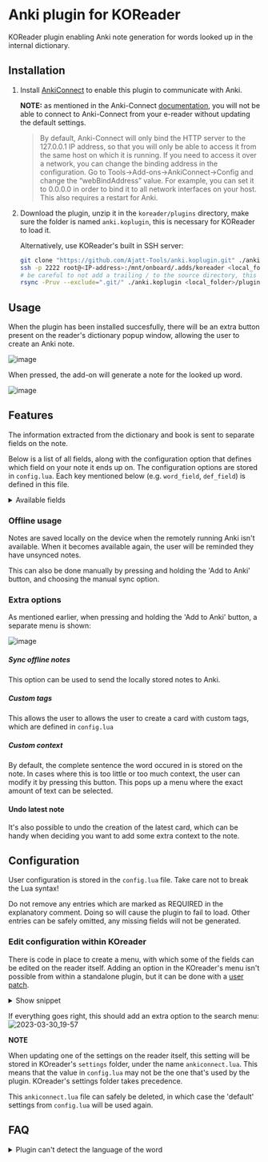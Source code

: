 # Anki plugin for KOReader

KOReader plugin enabling Anki note generation for words looked up in the internal dictionary.

## Installation

1) Install [AnkiConnect](https://ankiweb.net/shared/info/2055492159) to enable this plugin to communicate with Anki.

   **NOTE:** as mentioned in the Anki-Connect [documentation](https://foosoft.net/projects/anki-connect/), you will not be able to connect to Anki-Connect from your e-reader without updating the default settings.

   > By default, Anki-Connect will only bind the HTTP server to the 127.0.0.1 IP address, so that you will only be able to access it from the same host on which it is running.
   > If you need to access it over a network, you can change the binding address in the configuration.
   > Go to Tools->Add-ons->AnkiConnect->Config and change the “webBindAddress” value.
   > For example, you can set it to 0.0.0.0 in order to bind it to all network interfaces on your host. This also requires a restart for Anki.

2) Download the plugin, unzip it in the `koreader/plugins` directory, make sure the folder is named `anki.koplugin`, this is necessary for KOReader to load it.

   Alternatively, use KOReader's built in SSH server:

   ```sh
   git clone "https://github.com/Ajatt-Tools/anki.koplugin.git" ./anki.koplugin
   ssh -p 2222 root@<IP-address>:/mnt/onboard/.adds/koreader <local_folder>
   # be careful to not add a trailing / to the source directory, this creates the folder on your device
   rsync -Pruv --exclude=".git/" ./anki.koplugin <local_folder>/plugins/
   ```

## Usage

When the plugin has been installed succesfully, there will be an extra button present on the reader's dictionary popup window, allowing the user to create an Anki note.


![image](https://user-images.githubusercontent.com/34285115/228915515-b6d3eef6-d9e3-4899-9922-db040a29f2b3.png)

When pressed, the add-on will generate a note for the looked up word.

![image](https://github.com/Ajatt-Tools/anki.koplugin/assets/34285115/641bbb46-d23f-488f-9c1a-72c2e9db4125)

## Features
The information extracted from the dictionary and book is sent to separate fields on the note.

Below is a list of all fields, along with the configuration option that defines which field on your note it ends up on.
The configuration options are stored in `config.lua`. Each key mentioned below (e.g. `word_field`, `def_field`) is defined in this file.

<details>
  <summary>Available fields</summary>
  
  #### Selected word (`word_field`)
  The word selected in the book.
  #### Sentence context (`context_field`)
  The full sentence that the word occured in, extracted from the book.
  
  The exact context stored can be modified by pressing and holding the 'Add to Anki' button, and choosing the 'custom context' entry on the menu that pops up.
  
  #### Dictionary definition (`def_field`)
  The dictionary entry that was selected when pressing the button.
  #### Audio (`audio_field`)
  The plugin will query Forvo to get audio for the lookupword. The language used is determined by the dictionary's language, or by the book's language as fallback.
  #### Metadata (`meta_field`)
  Some information about the book: author, title and page number.
  
  This info is retrieved from the EPUB's metadata, or by parsing the filename with a Lua pattern (`"^%[([^%]]-)%]_(.-)_%[([^%]]-)%]%.[^%.]+"`)
  
  The pattern expects filenames with the following format: `[Author]_Title_[extra_info].epub`. The extension can be anything.
</details>

### Offline usage
Notes are saved locally on the device when the remotely running Anki isn't available. When it becomes available again, the user will be reminded they have unsynced notes. 

This can also be done manually by pressing and holding the 'Add to Anki' button, and choosing the manual sync option.

### Extra options

As mentioned earlier, when pressing and holding the 'Add to Anki' button, a separate menu is shown:

![image](https://github.com/Ajatt-Tools/anki.koplugin/assets/34285115/932df377-c9fe-4083-8964-8536780b2920)

##### Sync offline notes
This option can be used to send the locally stored notes to Anki.
##### Custom tags
This allows the user to allows the user to create a card with custom tags, which are defined in `config.lua`
##### Custom context
By default, the complete sentence the word occured in is stored on the note. In cases where this is too little or too much context, the user can modify it by pressing this button. This pops up a menu where the exact amount of text can be selected.
#### Undo latest note
It's also possible to undo the creation of the latest card, which can be handy when deciding you want to add some extra context to the note.

## Configuration

User configuration is stored in the `config.lua` file. Take care not to break the Lua syntax!

Do not remove any entries which are marked as REQUIRED in the explanatory comment. Doing so will cause the plugin to fail to load.
Other entries can be safely omitted, any missing fields will not be generated.

### Edit configuration within KOreader
There is code in place to create a menu, with which some of the fields can be edited on the reader itself. Adding an option in the KOreader's menu isn't possible from within a standalone plugin, but it can be done with a [user patch](https://github.com/koreader/koreader/wiki/User-patches).

<details>
  <summary>Show snippet</summary>
  Save the code snippet below in a file with the name `2-anki-menu-patch.lua`. This file should be stored in `koreader/patches`.
  
  ```lua
  local FileManagerMenuOrder = require("ui/elements/filemanager_menu_order")
  local ReaderMenuOrder = require("ui/elements/reader_menu_order")
  
  table.insert(FileManagerMenuOrder.search, 5, "anki_settings")
  table.insert(ReaderMenuOrder.search, 5, "anki_settings")
  ```
    
</details>


If everything goes right, this should add an extra option to the search menu:
![2023-03-30_19-57](https://user-images.githubusercontent.com/34285115/228923486-bc6f87ec-f65a-4789-bcb5-e053ba36aa5c.png)

**NOTE**

When updating one of the settings on the reader itself, this setting will be stored in KOreader's `settings` folder, under the name `ankiconnect.lua`.
This means that the value in `config.lua` may not be the one that's used by the plugin. KOreader's settings folder takes precedence.

This `ankiconnect.lua` file can safely be deleted, in which case the 'default' settings from `config.lua` will be used again.


## FAQ

<details>
  <summary>Plugin can't detect the language of the word</summary> 
  When the user has defined a value for the `audio_field` in the config, the plugin needs to know the language of the word you looked up, so it can look for the correct audio file.


  It looks for this language in 2 places
  - Stardict's `.ifo` file
  
    Each dictionary installed has its own folder consisting of, among other files, an `.ifo` file with some info about this dictionary, looking something like this:
    ```
    StarDict's dict ifo file
    version=2.4.2
    wordcount=18244
    idxfilesize=405703
    bookname=Dutch-English dictionary
    date=2009.01.30
    sametypesequence=x
    description=Copyright: Converted by swaj under GNU Public License; Version: 1.1
    ```
    In this case (Dutch-English), add the following line: `ifo_lang=nl-en` (just `ifo_lang=nl` would work too).
  
    This field is parsed by KOReader, and used by this plugin when available. This should already be present for dictionaries downloaded internally.
  
  - the language of the document
  
    In some documents, like `.epub` files, it is possible to define the language of the text with it. When this info is available, the plugin will use it.
  
    KOReader also allows you to edit a document's metadata manually, by opening the top menu > Hamburger menu > Book information > Tap and hold "Language" > Set custom.
  
    The expected format of this language is, like above, the ISO2 code. For example, to specify French, fill in 'fr'
  
  If you don't care about having audio, you can leave the `audio_field` blank. This will cause this step to be skipped completely.
    
</details>
